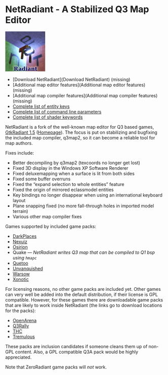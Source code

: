 NetRadiant - A Stabilized Q3 Map Editor
=======================================

![](assets/images/netradiant.png)

-   [Download NetRadiant](Download NetRadiant) (missing)
-   [Additional map editor features](Additional map editor features) (missing)
-   [Additional map compiler features](Additional map compiler features) (missing)
-   [Complete list of entity keys](Complete-list-of-entity-keys)
-   [Complete list of command line parameters](Complete-list-of-command-line-parameters)
-   [Complete list of shader keywords](Complete-list-of-shader-keywords)

NetRadiant is a fork of the well-known map editor for Q3 based games, [GtkRadiant 1.5](https://github.com/TTimo/GtkRadiant/tree/1.5) ([Homepage](https://icculus.org/gtkradiant/)).
The focus is put on stabilizing and bugfixing the included map compiler, q3map2, so it can become a reliable tool for map authors.

Fixes include:
-   Better decompiling by q3map2 (texcoords no longer get lost)
-   Fixed 3D display in the Windows XP Software Renderer
-   Fixed deluxemapping when a surface is lit from both sides
-   Fixed some buffer overruns
-   Fixed the “expand selection to whole entities” feature
-   Fixed the origin of mirrored eclassmodel entities
-   Key bindings no longer disappear when using an international keyboard layout
-   Plane snapping fixed (no more fall-through holes in imported model terrain)
-   Various other map compiler fixes

Games supported by included game packs:
-   [DarkPlaces](http://icculus.org/twilight/darkplaces/)
-   [Nexuiz](http://www.alientrap.com/games/nexuiz/)
-   [Osirion](http://osirion.org/)
-   Quake _— NetRadiant writes Q3 map that can be compiled to Q1 bsp using `hmapc`_
-   [Quetoo](http://quetoo.org/)
-   [Unvanquished](https://www.unvanquished.net/)
-   [Warsow](http://www.warsow.net/)
-   [Xonotic](http://xonotic.org/)

For licensing reasons, no other game packs are included yet. Other games can very well be added into the default distribution, if their license is GPL compatible. However, for these games there are downloadable game packs that are likely to work inside NetRadiant (the links go to download locations for the packs):

-   [OpenArena](http://openarena.ws/board/index.php?topic=2722.0)
-   [Q3Rally](http://www.q3rally.com/index.php?module=Downloads&func=display&lid=57)
-   [THC](https://svn.freepository.com/99tOHY5flO0Uk-web/browser/NetRadiant?rev=730)
-   [Tremulous](http://ingar.satgnu.net/gtkradiant/index.html)

These packs are inclusion candidates if someone cleans them up of non-GPL content. Also, a GPL compatible Q3A pack would be highly appreciated.

Note that ZeroRadiant game packs will *not* work.
